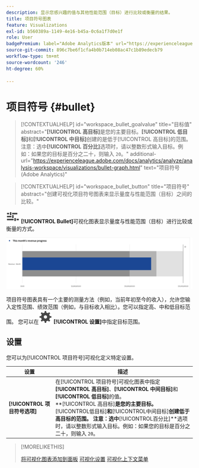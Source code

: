 ```yaml
---
description: 显示您感兴趣的值与其他性能范围（目标）进行比较或衡量的结果。
title: 项目符号图表
feature: Visualizations
exl-id: b560389a-1149-4e16-b45a-0c6a1f7d0e1f
role: User
badgePremium: label="Adobe Analytics版本" url="https://experienceleague.adobe.com/docs/analytics/analyze/analysis-workspace/visualizations/bullet-graph.html" tooltip="选择可查看本文的Adobe Analytics版本。"
source-git-commit: 896c7be6f1cfa4b0b714eb08ac47c1b89edecb79
workflow-type: tm+mt
source-wordcount: '246'
ht-degree: 60%

---
```


# 项目符号 {#bullet}

<!-- markdownlint-disable MD034 -->

>[!CONTEXTUALHELP]
>id="workspace_bullet_goalvalue"
>title="目标值"
>abstract="**[!UICONTROL 高目标]**&#x200B;是您的主要目标。**[!UICONTROL 低目标]**&#x200B;和&#x200B;**[!UICONTROL 中目标]**&#x200B;创建的是低于[!UICONTROL 高目标]的范围。注意：选中&#x200B;**[!UICONTROL 百分比]**&#x200B;选项时，请以整数形式输入目标。例如：如果您的目标是百分之二十，则输入 `20`。"
>additional-url="https://experienceleague.adobe.com/docs/analytics/analyze/analysis-workspace/visualizations/bullet-graph.html" text="项目符号(Adobe Analytics)"

<!-- markdownlint-enable MD034 -->

<!-- markdownlint-disable MD034 -->

>[!CONTEXTUALHELP]
>id="workspace_bullet_button"
>title="项目符号"
>abstract="创建可视化项目符号图表来显示量度与性能范围（目标）之间的比较。"

<!-- markdownlint-enable MD034 -->

![GraphBullet](/help/assets/icons/GraphBullet.svg) **[!UICONTROL Bullet]**&#x200B;可视化图表显示量度与性能范围（目标）进行比较或衡量的方式。

![](assets/bullet.png)

项目符号图表具有一个主要的测量方法（例如，当前年初至今的收入），允许您输入定性范围、绩效范围（例如，与目标收入相比）。您可以指定高、中和低目标范围。 您可以在![设置](/help/assets/icons/Setting.svg) **[!UICONTROL 设置]**&#x200B;中指定目标范围。

## 设置

您可以为[!UICONTROL 项目符号]可视化定义特定设置。

| 设置 | 描述 |
|---|---|
| **[!UICONTROL 项目符号选项]** | 在[!UICONTROL 项目符号]可视化图表中指定&#x200B;**[!UICONTROL 高目标]**、**[!UICONTROL 中间目标]**&#x200B;和&#x200B;**[!UICONTROL 低目标]**&#x200B;的值。 <br/>**[!UICONTROL 高目标&#x200B;]**是您的主要目标。**[!UICONTROL &#x200B;低目标&#x200B;]**和**[!UICONTROL &#x200B;中间目标&#x200B;]**创建低于高目标的范围。 注意：选中**[!UICONTROL &#x200B;百分比&#x200B;]**选项时，请以整数形式输入目标。例如：如果您的目标是百分之二十，则输入 `20`。 |

>[!MORELIKETHIS]
>
>[将可视化图表添加到面板](/help/analysis-workspace/visualizations/freeform-analysis-visualizations.md#add-visualizations-to-a-panel)
>[可视化设置](/help/analysis-workspace/visualizations/freeform-analysis-visualizations.md#settings)
>[可视化上下文菜单](/help/analysis-workspace/visualizations/freeform-analysis-visualizations.md#context-menu)
>

